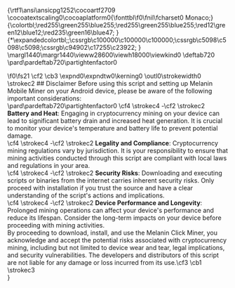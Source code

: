{\rtf1\ansi\ansicpg1252\cocoartf2709
\cocoatextscaling0\cocoaplatform0{\fonttbl\f0\fnil\fcharset0 Monaco;}
{\colortbl;\red255\green255\blue255;\red255\green255\blue255;\red12\green12\blue12;\red235\green16\blue47;
}
{\*\expandedcolortbl;;\cssrgb\c100000\c100000\c100000;\cssrgb\c5098\c5098\c5098;\cssrgb\c94902\c17255\c23922;
}
\margl1440\margr1440\vieww28600\viewh18000\viewkind0
\deftab720
\pard\pardeftab720\partightenfactor0

\f0\fs21 \cf2 \cb3 \expnd0\expndtw0\kerning0
\outl0\strokewidth0 \strokec2 ## Disclaimer Before using this script and setting up Melanin Mobile Miner on your Android device, please be aware of the following important considerations: \
\pard\pardeftab720\partightenfactor0
\cf4 \strokec4 -\cf2 \strokec2  **Battery and Heat**: Engaging in cryptocurrency mining on your device can lead to significant battery drain and increased heat generation. It is crucial to monitor your device's temperature and battery life to prevent potential damage. \
\cf4 \strokec4 -\cf2 \strokec2  **Legality and Compliance**: Cryptocurrency mining regulations vary by jurisdiction. It is your responsibility to ensure that mining activities conducted through this script are compliant with local laws and regulations in your area. \
\cf4 \strokec4 -\cf2 \strokec2  **Security Risks**: Downloading and executing scripts or binaries from the internet carries inherent security risks. Only proceed with installation if you trust the source and have a clear understanding of the script's actions and implications. \
\cf4 \strokec4 -\cf2 \strokec2  **Device Performance and Longevity**: Prolonged mining operations can affect your device's performance and reduce its lifespan. Consider the long-term impacts on your device before proceeding with mining activities. \
By proceeding to download, install, and use the Melanin Click Miner, you acknowledge and accept the potential risks associated with cryptocurrency mining, including but not limited to device wear and tear, legal implications, and security vulnerabilities. The developers and distributors of this script are not liable for any damage or loss incurred from its use.\cf3 \cb1 \strokec3 \
}